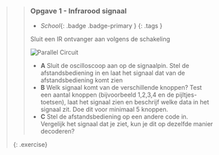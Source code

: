 >> ### Opgave 1 - Infrarood signaal
>>
>> - *School*{: .badge .badge-primary }
>>{: .tags }
>>
>>
>> Sluit een IR ontvanger aan volgens de schakeling
>>
>> ![Parallel Circuit](exercises/images/ir-circuit.png)
>>
>> - **A** Sluit de oscilloscoop aan op de signaalpin. Stel de afstandsbediening in en laat het signaal dat van de afstandsbediening komt zien
>> - **B** Welk signaal komt van de verschillende knoppen? Test een aantal knoppen (bijvoorbeeld 1,2,3,4 en de pijltjes-toetsen), laat het signaal zien en beschrijf welke data in het signaal zit. Doe dit voor minimaal 5 knoppen.
>> - **C** Stel de afstandsbediening op een andere code in. Vergelijk het signaal dat je ziet, kun je dit op dezelfde manier decoderen?
>>
>{: .exercise}